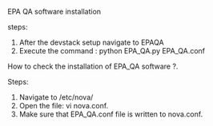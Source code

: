 EPA QA software installation 

steps:
 1. After the devstack setup navigate to EPAQA
 2. Execute the command : python EPA_QA.py EPA_QA.conf

How to check the installation of EPA_QA software ?.

Steps: 
 1. Navigate to /etc/nova/ 
 2. Open the file: vi nova.conf.
 3. Make sure that EPA_QA.conf file is written to nova.conf.
